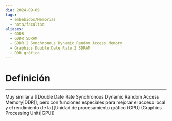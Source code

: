 ```yaml
---
dia: 2024-09-09
tags:
  - embebidos/Memorias
  - nota/facultad
aliases:
  - GDDR
  - GDDR SDRAM
  - GDDR 2 Synchronous Dynamic Random Access Memory
  - Graphics Double Date Rate 2 SDRAM
  - DDR gráfico
---
```

# Definición
---
Muy similar a [[Double Date Rate Synchronous Dynamic Random Access Memory|DDR]], pero con funciones especiales para mejorar el acceso local y el rendimiento de la [[Unidad de procesamiento gráfico (GPU) (Graphics Processing Unit)|GPU]]